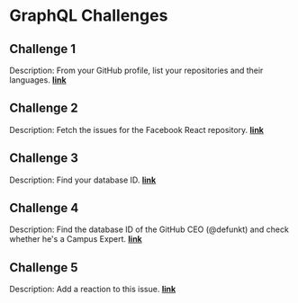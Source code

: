 # GraphQL Challenges

## Challenge 1
Description: From your GitHub profile, list your repositories and their languages.
[**link**](https://gist.github.com/luisejrobles/43c819349a723f78f8a631568633cabc)

## Challenge 2
Description: Fetch the issues for the Facebook React repository.
[**link**](https://gist.github.com/luisejrobles/432b1cf92600b5ef3c22292f1387a916)

## Challenge 3
Description: Find your database ID.
[**link**](https://gist.github.com/luisejrobles/651627862b21ffe80606a3f26a2a415c)
## Challenge 4
Description: Find the database ID of the GitHub CEO (@defunkt) and check whether he's a Campus Expert.
[**link**](https://gist.github.com/luisejrobles/0c723d9de3e4f974967cc8a0e9894b63)

## Challenge 5
Description: Add a reaction to this issue.
[**link**](https://gist.github.com/luisejrobles/98ff055bab2cc99e99eccea235d49792)

